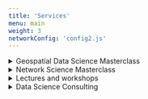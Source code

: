 ```yaml
---
title: 'Services'
menu: main
weight: 3
networkConfig: 'config2.js'
---
```


<div class="services">
  <details class="service">
      <summary class="service__title">Geospatial Data Science Masterclass</summary>
      <p class="service__description">Interested in levelling up your geospatial skills, from data cleaning to map visualisations? I have been working with geospatial data for over five years, including start-ups, governmental, and consulting projects, and now I am ready to share my insights!</p>
      <a class="service__contact button" href="../contact#geospatial-data-science-masterclass">Ask for details</a>
  </details>
  <details class="service">
      <summary class="service__title">Network Science Masterclass</summary>
      <p class="service__description">Do you want to understand complex systems, from legal tech to HR, or simply create powerful network visualisations of your data? Now is the chance to learn from an expert who had his networks from GQ to the New York Times in my limited one-on-one masterclasses.!</p>
      <a class="service__contact button" href="../contact#network-science-masterclass">Ask for details</a>
  </details>
    <details class="service">
        <summary class="service__title">Lectures and workshops</summary>
        <p class="service__description">Now you can book a lecture or workshop covering various areas of data science science, and in particular, network science and geospatial data. For references, please visit the <a href="../appearances">Appearances</a> section. </p>
        <a class="service__contact button" href="../contact#lecture-workshop">Ask for details</a>
    </details>
    <details class="service">
        <summary class="service__title">Data Science Consulting</summary>
        <p class="service__description">My team and I have been working with clients at all scales, from start-ups to global corporations, in numerous industry segments, and from consulting to fintech. Our expertise cover i) building data science teams from conducting interviews to organising workflows,  ii) designing user-friendly digital products utilising large-scale data and AI, and iii) tackling a wide range of data-related problems using geospatial data science, network science, natural language processing, machine learning, and many more.</p>
        <a class="service__contact button" href="../contact#data-science-consulting">Ask for details</a>
    </details>

</div>
